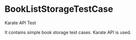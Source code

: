 # BookListStorageTestCase
Karate API Test 

It contains simple book storage test cases. Karate API is used.
